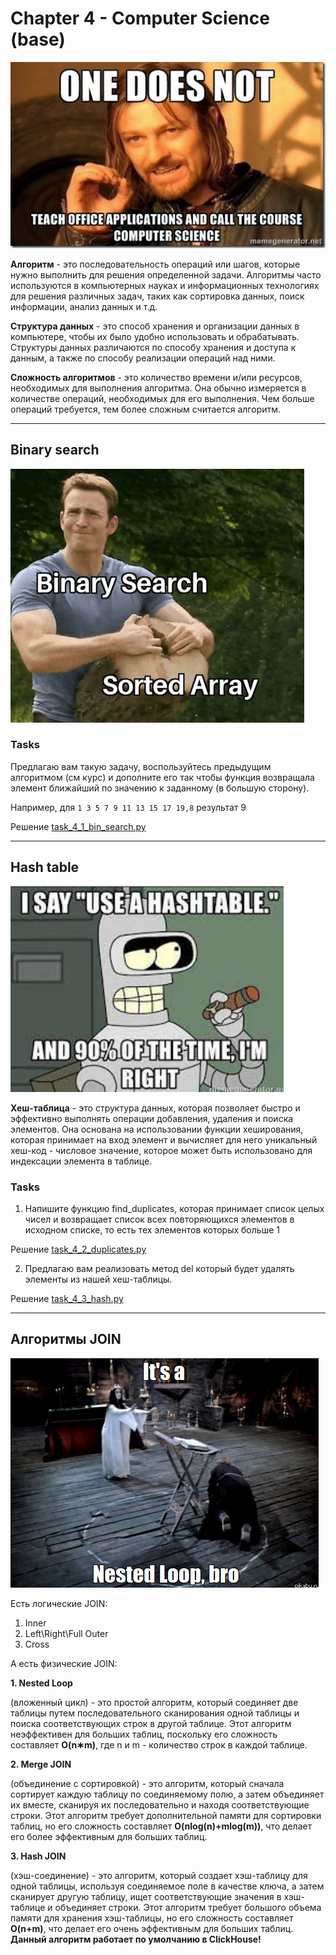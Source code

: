 # Chapter 4 - Computer Science (base)

![real CS.jpg](..%2F..%2Fimg%2Freal%20CS.jpg)


**Алгоритм** - это последовательность операций или шагов, которые нужно выполнить для решения определенной задачи. 
Алгоритмы часто используются в компьютерных науках и информационных технологиях для решения различных задач, таких как сортировка данных, поиск информации, анализ данных и т.д.

**Структура данных** - это способ хранения и организации данных в компьютере, чтобы их было удобно использовать и обрабатывать.
Структуры данных различаются по способу хранения и доступа к данным, а также по способу реализации операций над ними.

**Сложность алгоритмов** - это количество времени и/или ресурсов, необходимых для выполнения алгоритма. 
Она обычно измеряется в количестве операций, необходимых для его выполнения. 
Чем больше операций требуется, тем более сложным считается алгоритм.

-------------------------------------

## Binary search

![binary_search.png](..%2F..%2Fimg%2Fbinary_search.png)

### Tasks

Предлагаю вам такую задачу, воспользуйтесь предыдущим алгоритмом (см курс) и 
дополните его так чтобы функция возвращала элемент ближайший по значению к заданному (в большую сторону).

Например, для `1 3 5 7 9 11 13 15 17 19,8` результат 9

Решение [task_4_1_bin_search.py](python%2Ftask_4_1_bin_search.py)

-------------------------

## Hash table

![hash-table.png](..%2F..%2Fimg%2Fhash-table.png)

**Хеш-таблица** - это структура данных, которая позволяет быстро и эффективно выполнять операции добавления, удаления и поиска элементов. 
Она основана на использовании функции хеширования, которая принимает на вход элемент и вычисляет для него 
уникальный хеш-код - числовое значение, которое может быть использовано для индексации элемента в таблице.

### Tasks 

1. Напишите функцию find_duplicates, которая принимает список целых чисел и 
возвращает список всех повторяющихся элементов в исходном списке, то есть тех элементов которых больше 1

Решение [task_4_2_duplicates.py](python%2Ftask_4_2_duplicates.py)

2. Предлагаю вам реализовать метод del который будет удалять элементы из нашей хеш-таблицы.

Решение [task_4_3_hash.py](python%2Ftask_4_3_hash.py)

-------------------------------------
## Алгоритмы JOIN

![nested_loop.png](..%2F..%2Fimg%2Fnested_loop.png)

Есть логические JOIN:
1. Inner
2. Left\Right\Full Outer
3. Cross

А есть физические JOIN:

**1. Nested Loop**

(вложенный цикл) - это простой алгоритм, который соединяет две таблицы путем последовательного сканирования одной таблицы и 
поиска соответствующих строк в другой таблице. Этот алгоритм неэффективен для больших таблиц, поскольку его сложность составляет
**O(n∗m)**, где n и m - количество строк в каждой таблице.

**2. Merge JOIN**

(объединение с сортировкой) - это алгоритм, который сначала сортирует каждую таблицу по соединяемому полю, 
а затем объединяет их вместе, сканируя их последовательно и находя соответствующие строки. 
Этот алгоритм требует дополнительной памяти для сортировки таблиц, но его сложность составляет
**O(nlog(n)+mlog(m))**, что делает его более эффективным для больших таблиц.

**3. Hash JOIN**

 (хэш-соединение) - это алгоритм, который создает хэш-таблицу для одной таблицы, используя соединяемое поле в качестве ключа, 
 а затем сканирует другую таблицу, ищет соответствующие значения в хэш-таблице и объединяет строки. 
 Этот алгоритм требует большого объема памяти для хранения хэш-таблицы, но его сложность составляет
**O(n+m)**, что делает его очень эффективным для больших таблиц. **Данный алгоритм работает по умолчанию в ClickHouse!**


